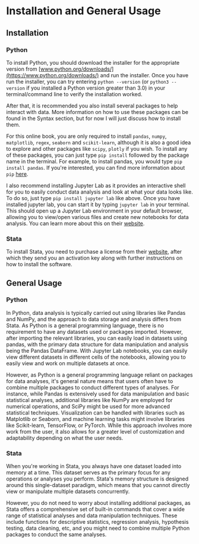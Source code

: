 # Installation and General Usage

## Installation

### Python

To install Python, you should download the installer for the appropriate version from [www.python.org/downloads/](https://www.python.org/downloads/) and run the installer. Once you have run the installer, you can try entering `python --version` (or `python3 --version` if you installed a Python version greater than 3.0) in your terminal/command line to verify the installation worked.

After that, it is recommended you also install several packages to help interact with data. More information on how to use these packages can be found in the Syntax section, but for now I will just discuss how to install them. 

For this online book, you are only required to install `pandas`, `numpy`, `matplotlib`, `regex`, `seaborn` and `scikit-learn`, although it is also a good idea to explore and other packages like `scipy`, `plotly` if you wish. To install any of these packages, you can just type `pip install` followed by the package name in the terminal. For example, to install pandas, you would type `pip install pandas`. If you're interested, you can find more information about `pip` [here](https://pypi.org/project/pip/).

I also recommend installing Jupyter Lab as it provides an interactive shell for you to easily conduct data analysis and look at what your data looks like. To do so, just type `pip install jupyter lab` like above. Once you have installed jupyter lab, you can start it by typing `jupyter lab` in your terminal. This should open up a Jupyter Lab environment in your default browser, allowing you to view/open various files and create new notebooks for data analysis. You can learn more about this on their [website](https://jupyter.org/).

### Stata

To install Stata, you need to purchase a license from their [website](https://www.stata.com/order/), after which they send you an activation key along with further instructions on how to install the software.

## General Usage

### Python

In Python, data analysis is typically carried out using libraries like Pandas and NumPy, and the approach to data storage and analysis differs from Stata. As Python is a general programming language, there is no requirement to have any datasets used or packages imported. However, after importing the relevant libraries, you can easily load in datasets using pandas, with the primary data structure for data manipulation and analysis being the Pandas DataFrame. With Jupyter Lab notebooks, you can easily view different datasets in different cells of the notebooks, allowing you to easily view and work on multiple datasets at once.

However, as Python is a general programming language reliant on packages for data analyses, it's general nature means that users often have to combine multiple packages to conduct different types of analyses. For instance, while Pandas is extensively used for data manipulation and basic statistical analyses, additional libraries like NumPy are employed for numerical operations, and SciPy might be used for more advanced statistical techniques. Visualization can be handled with libraries such as Matplotlib or Seaborn, and machine learning tasks might involve libraries like Scikit-learn, TensorFlow, or PyTorch. While this approach involves more work from the user, it also allows for a greater level of customization and adaptability depending on what the user needs.

### Stata

When you're working in Stata, you always have one dataset loaded into memory at a time. This dataset serves as the primary focus for any operations or analyses you perform. Stata's memory structure is designed around this single-dataset paradigm, which means that you cannot directly view or manipulate multiple datasets concurrently.

However, you do not need to worry about installing additional packages, as Stata offers a comprehensive set of built-in commands that cover a wide range of statistical analyses and data manipulation techniques. These include functions for descriptive statistics, regression analysis, hypothesis testing, data cleaning, etc, and you might need to combine multiple Python packages to conduct the same analyses.